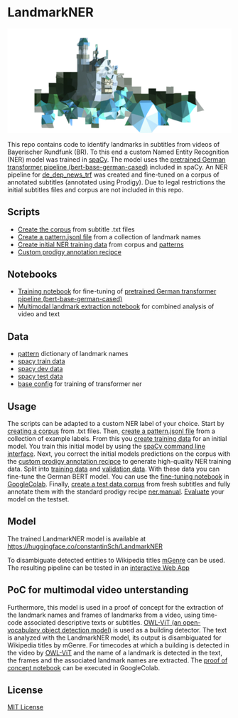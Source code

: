 #  LandmarkNER 

![LandmarkNER Logo](LandmarkNER_Logo_freigestellt.png)

This repo contains code to identify landmarks in subtitles from videos of Bayerischer Rundfunk (BR). To this end a custom Named Entity Recognition (NER) model was trained in [spaCy](https://spacy.io/). The model uses the [pretrained German transformer pipeline (bert-base-german-cased)](https://spacy.io/models/de#de_dep_news_trf) included in spaCy. An NER pipeline for [de_dep_news_trf](https://spacy.io/models/de#de_dep_news_trf) was created and fine-tuned on a corpus of annotated subtitles (annotated using Prodigy). Due to legal restrictions the initial subtitles files and corpus are not included in this repo. 

## Scripts 

* [Create the corpus](scripts\create_corpus.py) from subtitle .txt files
* [Create a pattern.jsonl file](scripts\create_patterns.py) from a collection of landmark names
* [Create initial NER training data](scripts\create_initial_train_data.py) from corpus and [patterns](data\patterns.jsonl) 
* [Custom prodigy annotation recipce](recipes\ner_correct_spans.py)

## Notebooks

* [Training notebook](notebooks\NER_spaCy_de_trf_3_3.ipynb) for fine-tuning of [pretrained German transformer pipeline (bert-base-german-cased)](https://spacy.io/models/de#de_dep_news_trf)
* [Multimodal landmark extraction notebook](notebooks\OWL_ViT+LandmarkNER+mGenre.ipynb) for combined analysis of video and text

## Data 

* [pattern](data\patterns.jsonl) dictionary of landmark names
* [spacy train data](binary_training_files\train.spacy)
* [spacy dev data](binary_training_files\dev.spacy)
* [spacy test data](binary_training_files\train.spacy)
* [base config](configs\base_config_trf_spacy32.cfg) for training of transformer ner

## Usage

The scripts can be adapted to a custom NER label of your choice. Start by [creating a corpus](scripts\create_corpus.py) from .txt files. Then, [create a pattern.jsonl file](scripts\create_patterns.py) from a collection of example labels. From this you [create training data](scripts\create_initial_train_data.py) for an initial model. You train this initial model by using the [spaCy command line interface](https://spacy.io/usage/training). Next, you correct the initial models predictions on the corpus with the [custom prodigy annotation recipce](recipes\ner_correct_spans.py) to generate high-quality NER training data. Split into [training data](binary_training_files\train.spacy) and [validation data](binary_training_files\dev.spacy). With these data you can fine-tune the German BERT model. You can use the [fine-tuning notebook](notebooks\NER_spaCy_de_trf_3_3.ipynb) in [GoogleColab](https://colab.research.google.com). Finally, [create a test data corpus](scripts\create_corpus.py) from fresh subtitles and fully annotate them with the standard prodigy recipe [ner.manual](https://prodi.gy/docs/recipes#ner-manual). [Evaluate](https://spacy.io/api/cli#evaluate) your model on the testset.

## Model 

The trained LandmarkNER model is available at https://huggingface.co/constantinSch/LandmarkNER 

To disambiguate detected entities to Wikipedia titles [mGenre](https://github.com/facebookresearch/GENRE) can be used. The resulting pipeline can be tested in an [interactive Web App](https://huggingface.co/spaces/constantinSch/LandmarkNER_EL)

## PoC for multimodal video unterstanding

Furthermore, this model is used in a proof of concept for the extraction of the landmark names and frames of landmarks from a video, using time-code associated descriptive texts or subtitles. [OWL-ViT (an open-vocabulary object detection model)](https://arxiv.org/pdf/2205.06230) is used as a building detector. The text is analyzed with the LandmarkNER model, its output is disambiguated for Wikipedia titles by mGenre. For timecodes at which a building is detected in the video by [OWL-ViT](https://arxiv.org/pdf/2205.06230) and the name of a landmark is detected in the text, the frames and the associated landmark names are extracted. The [proof of concept notebook](notebooks\OWL_ViT+LandmarkNER+mGenre.ipynb) can be executed in GoogleColab.
## License

[MIT License](LICENSE.md)


